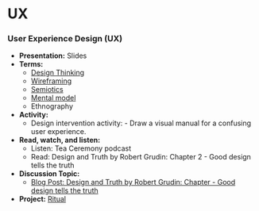 # UX

### User Experience Design (UX)
- **Presentation:** Slides
- **Terms:**
  - [Design Thinking](../topics/design_thinking.md)
  - [Wireframing](../topics/wireframing.md)
  - [Semiotics](../topics/semiotics.md)
  - [Mental model](../topics/mental_model.md)
  - Ethnography
- **Activity:**  
  - Design intervention activity: - Draw a visual manual for a confusing user experience.
- **Read, watch, and listen:**  
  - Listen: Tea Ceremony podcast
  - Read: Design and Truth by Robert Grudin: Chapter 2 - Good design tells the truth
- **Discussion Topic:**
  - [Blog Post: Design and Truth by Robert Grudin: Chapter - Good design tells the truth](../practice/blog_post_ux.md)
- **Project:** [Ritual](../projects/ritual.md)